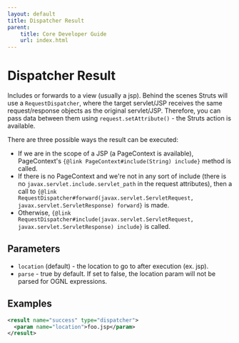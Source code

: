 ```yaml
---
layout: default
title: Dispatcher Result
parent:
    title: Core Developer Guide
    url: index.html
---
```


# Dispatcher Result

Includes or forwards to a view (usually a jsp). Behind the scenes Struts will use a `RequestDispatcher`, where 
the target servlet/JSP receives the same request/response objects as the original servlet/JSP. Therefore, you can pass 
data between them using `request.setAttribute()` - the Struts action is available.

There are three possible ways the result can be executed:

- If we are in the scope of a JSP (a PageContext is available), PageContext's `{@link PageContext#include(String) include}` 
  method is called.
- If there is no PageContext and we're not in any sort of include (there is no `javax.servlet.include.servlet_path` 
  in the request attributes), then a call to `{@link RequestDispatcher#forward(javax.servlet.ServletRequest, javax.servlet.ServletResponse) forward}` 
  is made.
- Otherwise, `{@link RequestDispatcher#include(javax.servlet.ServletRequest, javax.servlet.ServletResponse) include}` 
  is called.

## Parameters

- `location` (default) - the location to go to after execution (ex. jsp).
- `parse` - true by default. If set to false, the location param will not be parsed for OGNL expressions.

## Examples

```xml
<result name="success" type="dispatcher">
  <param name="location">foo.jsp</param>
</result>
```
